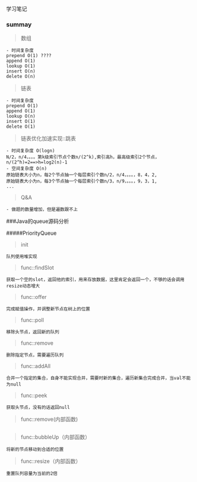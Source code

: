学习笔记

### summay

>数组
```
- 时间复杂度
prepend O(1) ???? 
append O(1)
lookup O(1)
insert O(n)
delete O(n)
```

>链表
```
- 时间复杂度
prepend O(1)
append O(1)
lookup O(n)
insert O(1)
delete O(1)
```
> 链表优化加速实现::跳表
```
- 时间复杂度 O(logn)
N/2，n/4，。。。第k级索引节点个数n/(2^k),索引高h，最高级索引2个节点，n/(2^h)=2==>h=log2(n)-1
- 空间复杂度 O(n)
原始链表大小为n，每2个节点抽一个每层索引个数n/2，n/4，。。。，8，4，2,
原始链表大小为n，每3个节点抽一个每层索引个数n/3，n/9，。。。，9，3，1,
...
```

>Q&A
```
- 做题的数量增加，但是遍数跟不上
```

###Java的queue源码分析

#####PriorityQueue

>init
```
队列使用堆实现
```

>func::findSlot
```
获取一个空的slot，返回他的索引，用来存放数据，这里肯定会返回一个，不够的话会调用resize动态增大
```

>func::offer
```
完成赋值操作，并调整新节点在树上的位置
```

>func::poll
```
移除头节点，返回新的队列
```

>func::remove
```
删除指定节点，需要遍历队列
```

>func::addAll
```
合并一个指定的集合，自身不能实现合并，需要时新的集合，遍历新集合完成合并，当val不能为null
```

>func::peek
```
获取头节点，没有的话返回null
```

>func::remove(内部函数)
```

```

>func::bubbleUp（内部函数）
```
将新的节点移动到合适的位置
```

>func::resize（内部函数）
```
重置队列容量为当前的2倍
```